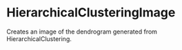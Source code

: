 # HierarchicalClusteringImage
Creates an image of the dendrogram generated from HierarchicalClustering.